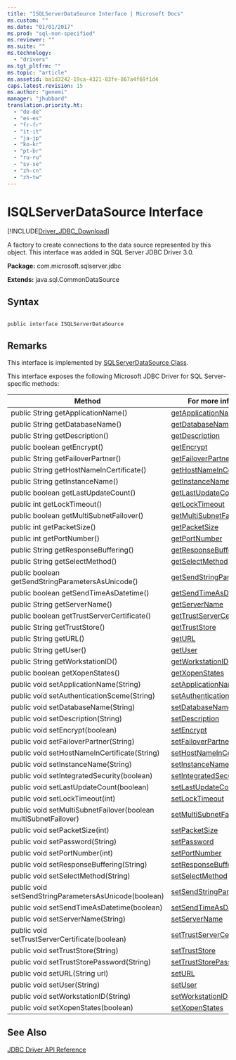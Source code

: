 ```yaml
---
title: "ISQLServerDataSource Interface | Microsoft Docs"
ms.custom: ""
ms.date: "01/01/2017"
ms.prod: "sql-non-specified"
ms.reviewer: ""
ms.suite: ""
ms.technology: 
  - "drivers"
ms.tgt_pltfrm: ""
ms.topic: "article"
ms.assetid: ba1d3242-19ca-4321-83fe-867a4f69f1d4
caps.latest.revision: 15
ms.author: "genemi"
manager: "jhubbard"
translation.priority.ht: 
  - "de-de"
  - "es-es"
  - "fr-fr"
  - "it-it"
  - "ja-jp"
  - "ko-kr"
  - "pt-br"
  - "ru-ru"
  - "sv-se"
  - "zh-cn"
  - "zh-tw"
---
```

# ISQLServerDataSource Interface
[!INCLUDE[Driver_JDBC_Download](../../../connect/jdbc/includes)]

  A factory to create connections to the data source represented by this object. This interface was added in SQL Server JDBC Driver 3.0.  
  
 **Package:** com.microsoft.sqlserver.jdbc  
  
 **Extends:** java.sql.CommonDataSource  
  
## Syntax  
  
```  
  
public interface ISQLServerDataSource  
```  
  
## Remarks  
 This interface is implemented by [SQLServerDataSource Class](../../../connect/jdbc/reference/sqlserverdatasource-class.md).  
  
 This interface exposes the following Microsoft JDBC Driver for SQL Server-specific methods:  
  
|Method|For more information, see|  
|------------|-------------------------------|  
|public String getApplicationName()|[getApplicationName](../../../connect/jdbc/reference/getapplicationname-method--sqlserverdatasource-.md)|  
|public String getDatabaseName()|[getDatabaseName](../../../connect/jdbc/reference/getdatabasename-method--sqlserverdatasource-.md)|  
|public String getDescription()|[getDescription](../../../connect/jdbc/reference/getdescription-method--sqlserverdatasource-.md)|  
|public boolean getEncrypt()|[getEncrypt](../../../connect/jdbc/reference/getencrypt-method--sqlserverdatasource-.md)|  
|public String getFailoverPartner()|[getFailoverPartner](../../../connect/jdbc/reference/getfailoverpartner-method--sqlserverdatasource-.md)|  
|public String getHostNameInCertificate()|[getHostNameInCertificate](../../../connect/jdbc/reference/gethostnameincertificate-method--sqlserverdatasource-.md)|  
|public String getInstanceName()|[getInstanceName](../../../connect/jdbc/reference/getinstancename-method--sqlserverdatasource-.md)|  
|public boolean getLastUpdateCount()|[getLastUpdateCount](../../../connect/jdbc/reference/getlastupdatecount-method--sqlserverdatasource-.md)|  
|public int getLockTimeout()|[getLockTimeout](../../../connect/jdbc/reference/getlocktimeout-method--sqlserverdatasource-.md)|  
|public boolean getMultiSubnetFailover()|[getMultiSubnetFailover](../../../connect/jdbc/reference/getmultisubnetfailover-method--sqlserverdatasource-.md)|  
|public int getPacketSize()|[getPacketSize](../../../connect/jdbc/reference/getpacketsize-method--sqlserverdatasource-.md)|  
|public int getPortNumber()|[getPortNumber](../../../connect/jdbc/reference/getportnumber-method--sqlserverdatasource-.md)|  
|public String getResponseBuffering()|[getResponseBuffering](../../../connect/jdbc/reference/getresponsebuffering-method--sqlserverdatasource-.md)|  
|public String getSelectMethod()|[getSelectMethod](../../../connect/jdbc/reference/getselectmethod-method--sqlserverdatasource-.md)|  
|public boolean getSendStringParametersAsUnicode()|[getSendStringParametersAsUnicode](../../../connect/jdbc/reference/getsendstringparametersasunicode-method--sqlserverdatasource-.md)|  
|public boolean getSendTimeAsDatetime()|[getSendTimeAsDatetime](../../../connect/jdbc/reference/getsendtimeasdatetime-method--sqlserverdatasource-.md)|  
|public String getServerName()|[getServerName](../../../connect/jdbc/reference/getservername-method--sqlserverdatasource-.md)|  
|public boolean getTrustServerCertificate()|[getTrustServerCertificate](../../../connect/jdbc/reference/gettrustservercertificate-method--sqlserverdatasource-.md)|  
|public String getTrustStore()|[getTrustStore](../../../connect/jdbc/reference/gettruststore-method--sqlserverdatasource-.md)|  
|public String getURL()|[getURL](../../../connect/jdbc/reference/geturl-method--sqlserverdatasource-.md)|  
|public String getUser()|[getUser](../../../connect/jdbc/reference/getuser-method--sqlserverdatasource-.md)|  
|public String getWorkstationID()|[getWorkstationID](../../../connect/jdbc/reference/getworkstationid-method--sqlserverdatasource-.md)|  
|public boolean getXopenStates()|[getXopenStates](../../../connect/jdbc/reference/getxopenstates-method--sqlserverdatasource-.md)|  
|public void setApplicationName(String)|[setApplicationName](../../../connect/jdbc/reference/setapplicationname-method--sqlserverdatasource-.md)|  
|public void setAuthenticationSceme(String)|[setAuthenticationSceme](../../../connect/jdbc/reference/setauthenticationscheme--sqlserverdatasource-.md)|  
|public void setDatabaseName(String)|[setDatabaseName](../../../connect/jdbc/reference/setdatabasename-method--sqlserverdatasource-.md)|  
|public void setDescription(String)|[setDescription](../../../connect/jdbc/reference/setdescription-method--sqlserverdatasource-.md)|  
|public void setEncrypt(boolean)|[setEncrypt](../../../connect/jdbc/reference/setencrypt-method--sqlserverdatasource-.md)|  
|public void setFailoverPartner(String)|[setFailoverPartner](../../../connect/jdbc/reference/setfailoverpartner-method--sqlserverdatasource-.md)|  
|public void setHostNameInCertificate(String)|[setHostNameInCertificate](../../../connect/jdbc/reference/sethostnameincertificate-method--sqlserverdatasource-.md)|  
|public void setInstanceName(String)|[setInstanceName](../../../connect/jdbc/reference/setinstancename-method--sqlserverdatasource-.md)|  
|public void setIntegratedSecurity(boolean)|[setIntegratedSecurity](../../../connect/jdbc/reference/setintegratedsecurity-method--sqlserverdatasource-.md)|  
|public void setLastUpdateCount(boolean)|[setLastUpdateCount](../../../connect/jdbc/reference/setlastupdatecount-method--sqlserverdatasource-.md)|  
|public void setLockTimeout(int)|[setLockTimeout](../../../connect/jdbc/reference/setlocktimeout-method--sqlserverdatasource-.md)|  
|public void setMultiSubnetFailover(boolean multiSubnetFailover)|[setMultiSubnetFailover](../../../connect/jdbc/reference/setmultisubnetfailover-method--sqlserverdatasource-.md)|  
|public void setPacketSize(int)|[setPacketSize](../../../connect/jdbc/reference/setpacketsize-method--sqlserverdatasource-.md)|  
|public void setPassword(String)|[setPassword](../../../connect/jdbc/reference/setpassword-method--sqlserverdatasource-.md)|  
|public void setPortNumber(int)|[setPortNumber](../../../connect/jdbc/reference/setportnumber-method--sqlserverdatasource-.md)|  
|public void setResponseBuffering(String)|[setResponseBuffering](../../../connect/jdbc/reference/setresponsebuffering-method--sqlserverdatasource-.md)|  
|public void setSelectMethod(String)|[setSelectMethod](../../../connect/jdbc/reference/setselectmethod-method--sqlserverdatasource-.md)|  
|public void setSendStringParametersAsUnicode(boolean)|[setSendStringParametersAsUnicode](../../../connect/jdbc/reference/setsendstringparametersasunicode-method--sqlserverdatasource-.md)|  
|public void setSendTimeAsDatetime(boolean)|[setSendTimeAsDatetime](../../../connect/jdbc/reference/setsendtimeasdatetime-method--sqlserverdatasource-.md)|  
|public void setServerName(String)|[setServerName](../../../connect/jdbc/reference/setservername-method--sqlserverdatasource-.md)|  
|public void setTrustServerCertificate(boolean)|[setTrustServerCertificate](../../../connect/jdbc/reference/settrustservercertificate-method--sqlserverdatasource-.md)|  
|public void setTrustStore(String)|[setTrustStore](../../../connect/jdbc/reference/settruststore-method--sqlserverdatasource-.md)|  
|public void setTrustStorePassword(String)|[setTrustStorePassword](../../../connect/jdbc/reference/settruststorepassword-method--sqlserverdatasource-.md)|  
|public void setURL(String url)|[setURL](../../../connect/jdbc/reference/seturl-method--sqlserverdatasource-.md)|  
|public void setUser(String)|[setUser](../../../connect/jdbc/reference/setuser-method--sqlserverdatasource-.md)|  
|public void setWorkstationID(String)|[setWorkstationID](../../../connect/jdbc/reference/setworkstationid-method--sqlserverdatasource-.md)|  
|public void setXopenStates(boolean)|[setXopenStates](../../../connect/jdbc/reference/setxopenstates-method--sqlserverdatasource-.md)|  
  
## See Also  
 [JDBC Driver API Reference](../../../connect/jdbc/reference/jdbc-driver-api-reference.md)  
  
  